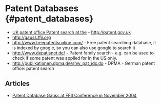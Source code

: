 # Patent Databases {#patent_databases}

-   [UK patent office Patent search at
    the](http://www.patent.gov.uk/patent/dbase/index.htm "wikilink") -
    <http://patent.gov.uk>
-   <http://gauss.ffii.org>
-   <http://www.freepatentsonline.com/> - Free patent searching
    database, it is indexed by google, so you can also use google to
    search it
-   <http://www.depatisnet.de/> - Patent family search - e.g. can be
    used to check if some patent was applied for in the US only.
-   <http://publikationen.dpma.de/shw_pat_idx.do> - DPMA - German patent
    office: patent search

## Articles

-   [ Patent Database Gauss at FFII Conference in November
    2004](BxlconfGauss041110En "wikilink")
